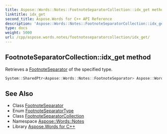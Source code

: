 ```yaml
---
title: Aspose::Words::Notes::FootnoteSeparatorCollection::idx_get method
linktitle: idx_get
second_title: Aspose.Words for C++ API Reference
description: 'Aspose::Words::Notes::FootnoteSeparatorCollection::idx_get method. Retrieves a FootnoteSeparator of the specified type in C++.'
type: docs
weight: 5000
url: /cpp/aspose.words.notes/footnoteseparatorcollection/idx_get/
---
```

## FootnoteSeparatorCollection::idx_get method


Retrieves a [FootnoteSeparator](../../footnoteseparator/) of the specified type.

```cpp
System::SharedPtr<Aspose::Words::Notes::FootnoteSeparator> Aspose::Words::Notes::FootnoteSeparatorCollection::idx_get(Aspose::Words::Notes::FootnoteSeparatorType separatorType)
```

## See Also

* Class [FootnoteSeparator](../../footnoteseparator/)
* Enum [FootnoteSeparatorType](../../footnoteseparatortype/)
* Class [FootnoteSeparatorCollection](../)
* Namespace [Aspose::Words::Notes](../../)
* Library [Aspose.Words for C++](../../../)
